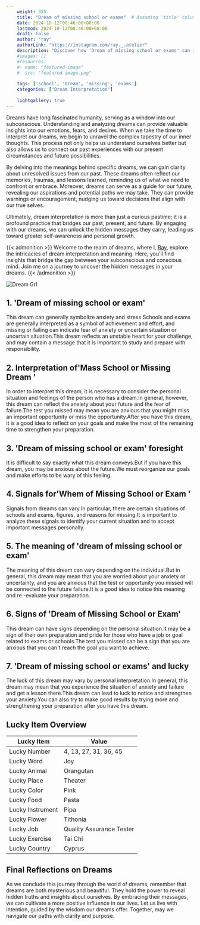 ```yaml
---
    weight: 355
    title: "Dream of missing school or exams"  # Assuming 'title' column exists
    date: 2024-10-12T08:46:00+08:00
    lastmod: 2024-10-12T08:46:00+08:00
    draft: false
    author: "ray"
    authorLink: "https://instagram.com/ray._.atelier"
    description: "Discover how 'Dream of missing school or exams' can interpret your future and uncover its significant meanings in your life."
    #images: []
    #resources:
    #- name: "featured-image"
    #  src: "featured-image.png"
    
    tags: ['school', 'Dream', 'missing', 'exams']
    categories: ["Dream Interpretation"]
    
    lightgallery: true
---
```

    
Dreams have long fascinated humanity, serving as a window into our subconscious. Understanding and analyzing dreams can provide valuable insights into our emotions, fears, and desires. When we take the time to interpret our dreams, we begin to unravel the complex tapestry of our inner thoughts. This process not only helps us understand ourselves better but also allows us to connect our past experiences with our present circumstances and future possibilities.

By delving into the meanings behind specific dreams, we can gain clarity about unresolved issues from our past. These dreams often reflect our memories, traumas, and lessons learned, reminding us of what we need to confront or embrace. Moreover, dreams can serve as a guide for our future, revealing our aspirations and potential paths we may take. They can provide warnings or encouragement, nudging us toward decisions that align with our true selves.

Ultimately, dream interpretation is more than just a curious pastime; it is a profound practice that bridges our past, present, and future. By engaging with our dreams, we can unlock the hidden messages they carry, leading us toward greater self-awareness and personal growth.

{{< admonition >}}
Welcome to the realm of dreams, where I, [Ray](https://instagram.com/ray._.atelier), explore the intricacies of dream interpretation and meaning. Here, you’ll find insights that bridge the gap between your subconscious and conscious mind. Join me on a journey to uncover the hidden messages in your dreams.
{{< /admonition >}}

![Dream Grl](https://cdn.pixabay.com/photo/2017/11/02/03/35/gothic-2910057_1280.jpg "Dream Grl")

## 1. 'Dream of missing school or exam'
This dream can generally symbolize anxiety and stress.Schools and exams are generally interpreted as a symbol of achievement and effort, and missing or failing can indicate fear of anxiety or uncertain situation or uncertain situation.This dream reflects an unstable heart for your challenge, and may contain a message that it is important to study and prepare with responsibility.

## 2. Interpretation of'Mass School or Missing Dream '
In order to interpret this dream, it is necessary to consider the personal situation and feelings of the person who has a dream.In general, however, this dream can reflect the anxiety about your future and the fear of failure.The test you missed may mean you are anxious that you might miss an important opportunity or miss the opportunity.After you have this dream, it is a good idea to reflect on your goals and make the most of the remaining time to strengthen your preparation.

## 3. 'Dream of missing school or exam' foresight
It is difficult to say exactly what this dream conveys.But if you have this dream, you may be anxious about the future.We must reorganize our goals and make efforts to be wary of this feeling.

## 4. Signals for'Whem of Missing School or Exam '
Signals from dreams can vary.In particular, there are certain situations of schools and exams, figures, and reasons for missing.It is important to analyze these signals to identify your current situation and to accept important messages personally.

## 5. The meaning of 'dream of missing school or exam'
The meaning of this dream can vary depending on the individual.But in general, this dream may mean that you are worried about your anxiety or uncertainty, and you are anxious that the test or opportunity you missed will be connected to the future failure.It is a good idea to notice this meaning and re -evaluate your preparation.

## 6. Signs of 'Dream of Missing School or Exam'
This dream can have signs depending on the personal situation.It may be a sign of their own preparation and pride for those who have a job or goal related to exams or schools.The test you missed can be a sign that you are anxious that you can't reach the goal you want to achieve.

## 7. 'Dream of missing school or exams' and lucky
The luck of this dream may vary by personal interpretation.In general, this dream may mean that you experience the situation of anxiety and failure and get a lesson there.This dream can lead to luck to notice and strengthen your anxiety.You can also try to make good results by trying more and strengthening your preparation after you have this dream.

## Lucky Item Overview
| Lucky Item          | Value              |
|---------------|--------------------|
| Lucky Number        | 4, 13, 27, 31, 36, 45  |
| Lucky Word          | Joy |
| Lucky Animal        | Orangutan |
| Lucky Place         | Theater     |
| Lucky Color         | Pink     |
| Lucky Food          | Pasta      |
| Lucky Instrument    | Pipa |
| Lucky Flower        | Tithonia    |
| Lucky Job           | Quality Assurance Tester       |
| Lucky Exercise      | Tai Chi  |
| Lucky Country       | Cyprus    |


##  Final Reflections on Dreams

As we conclude this journey through the world of dreams, remember that dreams are both mysterious and beautiful. They hold the power to reveal hidden truths and insights about ourselves. By embracing their messages, we can cultivate a more positive influence in our lives. Let us live with intention, guided by the wisdom our dreams offer. Together, may we navigate our paths with clarity and purpose.
